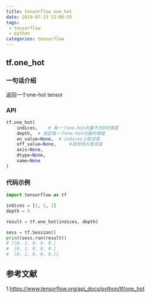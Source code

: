 ```yaml
---
title: tensorflow one_hot
date: 2019-07-13 12:08:55
tags:
 - tensorflow 
 - python
categories: tensorflow
---
```


## tf.one_hot
### 一句话介绍
返回一个one-hot tensor

### API
``` python
tf.one_hot(
    indices,    # 每一个one-hot向量不为0的维度
    depth,  # 指定每一个one-hot向量的维度
    on_value=None,  # indices上取该值
    off_value=None,     #其他地方取该值
    axis=None,
    dtype=None,
    name=None
)
```
 
### 代码示例
``` python
import tensorflow as tf

indices = [1, 1, 1]
depth = 5

result = tf.one_hot(indices, depth)

sess = tf.Session()
print(sess.run(result))
# [[0. 1. 0. 0. 0.]
#  [0. 1. 0. 0. 0.]
#  [0. 1. 0. 0. 0.]]

```

## 参考文献
1.https://www.tensorflow.org/api_docs/python/tf/one_hot
